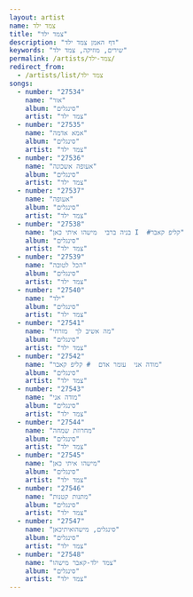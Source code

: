 ```yaml
---
layout: artist
name: צמד ילד
title: "צמד ילד"
description: "דף האמן צמד ילד"
keywords: "שירים, מוזיקה, צמד ילד"
permalink: /artists/צמד-ילד/
redirect_from:
  - /artists/list/צמד ילד
songs:
  - number: "27534"
    name: "אור"
    album: "סינגלים"
    artist: "צמד ילד"
  - number: "27535"
    name: "אמא אדמה"
    album: "סינגלים"
    artist: "צמד ילד"
  - number: "27536"
    name: "אעופה אשכונה"
    album: "סינגלים"
    artist: "צמד ילד"
  - number: "27537"
    name: "אעופה"
    album: "סינגלים"
    artist: "צמד ילד"
  - number: "27538"
    name: "בניה ברבי  מישהו איתי כאן I  #קליפ קאבר"
    album: "סינגלים"
    artist: "צמד ילד"
  - number: "27539"
    name: "הכל לטובה"
    album: "סינגלים"
    artist: "צמד ילד"
  - number: "27540"
    name: "ילד"
    album: "סינגלים"
    artist: "צמד ילד"
  - number: "27541"
    name: "מה אשיב לך  מזרחי"
    album: "סינגלים"
    artist: "צמד ילד"
  - number: "27542"
    name: "מודה אני  עומר אדם  # קליפ קאבר"
    album: "סינגלים"
    artist: "צמד ילד"
  - number: "27543"
    name: "מודה אני"
    album: "סינגלים"
    artist: "צמד ילד"
  - number: "27544"
    name: "מחרוזת שמחה"
    album: "סינגלים"
    artist: "צמד ילד"
  - number: "27545"
    name: "מישהו איתי כאן"
    album: "סינגלים"
    artist: "צמד ילד"
  - number: "27546"
    name: "מתנות קטנות"
    album: "סינגלים"
    artist: "צמד ילד"
  - number: "27547"
    name: "סינגלים, מישהואיתיכאן"
    album: "סינגלים"
    artist: "צמד ילד"
  - number: "27548"
    name: "צמד ילד-קאבר מישהו"
    album: "סינגלים"
    artist: "צמד ילד"
---
```

